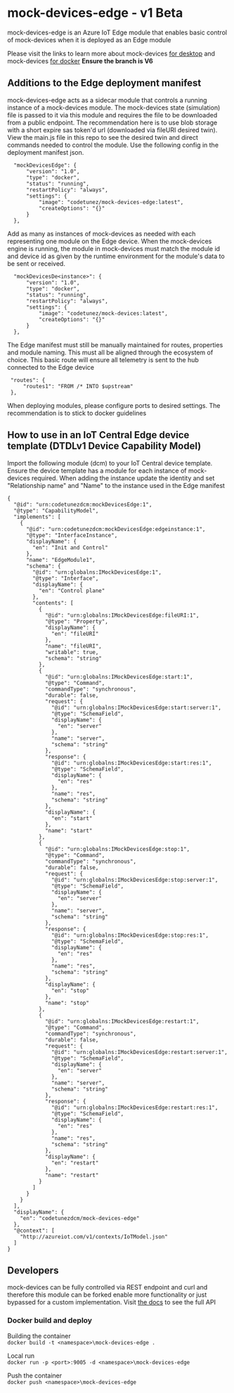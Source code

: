 # mock-devices-edge - v1 Beta

mock-devices-edge is an Azure IoT Edge module that enables basic control of mock-devices when it is deployed as an Edge module

Please visit the links to learn more about mock-devices [for desktop](https://github.com/codetunez/mock-devices/tree/v6) and mock-devices [for docker](https://github.com/codetunez/mock-devices-de/tree/v6) **Ensure the branch is V6**

## Additions to the Edge deployment manifest

mock-devices-edge acts as a sidecar module that controls a running instance of a mock-devices module. The mock-devices state (simulation) file is passed to it via this module and requires the file to be downloaded from a public endpoint. The recommendation here is to use blob storage with a short expire sas token'd url (downloaded via fileURI desired twin). View the main.js file in this repo to see the desired twin and direct commands needed to control the module. Use the following config in the deployment manifest json.

```
  "mockDevicesEdge": {
      "version": "1.0",
      "type": "docker",
      "status": "running",
      "restartPolicy": "always",
      "settings": {
          "image": "codetunez/mock-devices-edge:latest",
          "createOptions": "{}"
      }
  },
```

Add as many as instances of mock-devices as needed with each representing one module on the Edge device. When the mock-devices engine is running, the module in mock-devices must match the module id and device id as given by the runtime environment for the module's data to be sent or received.

```
  "mockDevicesDe<instance>": {
      "version": "1.0",
      "type": "docker",
      "status": "running",
      "restartPolicy": "always",
      "settings": {
          "image": "codetunez/mock-devices:latest",
          "createOptions": "{}"
      }
  },
```

The Edge manifest must still be manually maintained for routes, properties and module naming. This must all be aligned through the ecosystem of choice. This basic route will ensure all telemetry is sent to the hub connected to the Edge device

 ```
  "routes": {
      "routes1": "FROM /* INTO $upstream"
  },
```

When deploying modules, please configure ports to desired settings. The recommendation is to stick to docker guidelines

## How to use in an IoT Central Edge device template (DTDLv1 Device Capability Model)
Import the following module (dcm) to your IoT Central device template. Ensure the device template has a module for each instance of mock-devices required. When adding the instance update the identity and set "Relationship name" and "Name" to the instance used in the Edge manifest

```
{
  "@id": "urn:codetunezdcm:mockDevicesEdge:1",
  "@type": "CapabilityModel",
  "implements": [
    {
      "@id": "urn:codetunezdcm:mockDevicesEdge:edgeinstance:1",
      "@type": "InterfaceInstance",
      "displayName": {
        "en": "Init and Control"
      },
      "name": "EdgeModule1",
      "schema": {
        "@id": "urn:globalns:IMockDevicesEdge:1",
        "@type": "Interface",
        "displayName": {
          "en": "Control plane"
        },
        "contents": [
          {
            "@id": "urn:globalns:IMockDevicesEdge:fileURI:1",
            "@type": "Property",
            "displayName": {
              "en": "fileURI"
            },
            "name": "fileURI",
            "writable": true,
            "schema": "string"
          },
          {
            "@id": "urn:globalns:IMockDevicesEdge:start:1",
            "@type": "Command",
            "commandType": "synchronous",
            "durable": false,
            "request": {
              "@id": "urn:globalns:IMockDevicesEdge:start:server:1",
              "@type": "SchemaField",
              "displayName": {
                "en": "server"
              },
              "name": "server",
              "schema": "string"
            },
            "response": {
              "@id": "urn:globalns:IMockDevicesEdge:start:res:1",
              "@type": "SchemaField",
              "displayName": {
                "en": "res"
              },
              "name": "res",
              "schema": "string"
            },
            "displayName": {
              "en": "start"
            },
            "name": "start"
          },
          {
            "@id": "urn:globalns:IMockDevicesEdge:stop:1",
            "@type": "Command",
            "commandType": "synchronous",
            "durable": false,
            "request": {
              "@id": "urn:globalns:IMockDevicesEdge:stop:server:1",
              "@type": "SchemaField",
              "displayName": {
                "en": "server"
              },
              "name": "server",
              "schema": "string"
            },
            "response": {
              "@id": "urn:globalns:IMockDevicesEdge:stop:res:1",
              "@type": "SchemaField",
              "displayName": {
                "en": "res"
              },
              "name": "res",
              "schema": "string"
            },
            "displayName": {
              "en": "stop"
            },
            "name": "stop"
          },
          {
            "@id": "urn:globalns:IMockDevicesEdge:restart:1",
            "@type": "Command",
            "commandType": "synchronous",
            "durable": false,
            "request": {
              "@id": "urn:globalns:IMockDevicesEdge:restart:server:1",
              "@type": "SchemaField",
              "displayName": {
                "en": "server"
              },
              "name": "server",
              "schema": "string"
            },
            "response": {
              "@id": "urn:globalns:IMockDevicesEdge:restart:res:1",
              "@type": "SchemaField",
              "displayName": {
                "en": "res"
              },
              "name": "res",
              "schema": "string"
            },
            "displayName": {
              "en": "restart"
            },
            "name": "restart"
          }
        ]
      }
    }
  ],
  "displayName": {
    "en": "codetunezdcm/mock-devices-edge"
  },
  "@context": [
    "http://azureiot.com/v1/contexts/IoTModel.json"
  ]
}

```

## Developers
mock-devices can be fully controlled via REST endpoint and curl and therefore this module can be forked enable more functionality or just bypassed for a custom implementation. Visit [the docs](https://github.com/codetunez/mock-devices-de/blob/master/readme.MD) to see the full API

### Docker build and deploy
Building the container\
`docker build -t <namespace>\mock-devices-edge .`

Local run\
`docker run -p <port>:9005 -d <namespace>\mock-devices-edge`

Push the container\
`docker push <namespace>\mock-devices-edge`
